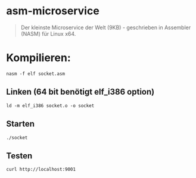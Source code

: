 # asm-microservice

> Der kleinste Microservice der Welt (9KB) - geschrieben in Assembler (NASM) für Linux x64.

# Kompilieren: 
```
nasm -f elf socket.asm
```
## Linken (64 bit benötigt elf_i386 option)
```
ld -m elf_i386 socket.o -o socket
```
## Starten 
```
./socket
```
## Testen
```
curl http://localhost:9001
```


